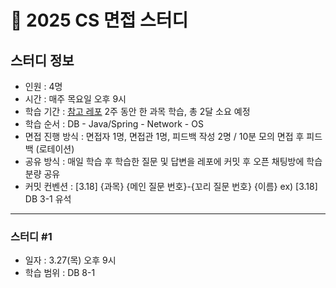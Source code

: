 # 🚀 2025 CS 면접 스터디

## 스터디 정보
- 인원 : 4명
- 시간 : 매주 목요일 오후 9시
- 학습 기간 : [참고 레포](https://github.com/VSFe/Tech-interview?tab=readme-ov-file) 2주 동안 한 과목 학습, 총 2달 소요 예정
- 학습 순서 : DB - Java/Spring - Network - OS
- 면접 진행 방식 : 면접자 1명, 면접관 1명, 피드백 작성 2명 / 10분 모의 면접 후 피드백 (로테이션)
- 공유 방식 : 매일 학습 후 학습한 질문 및 답변을 레포에 커밋 후 오픈 채팅방에 학습 분량 공유
- 커밋 컨벤션 : [3.18] {과목} {메인 질문 번호}-{꼬리 질문 번호} {이름} ex) [3.18] DB 3-1 유석

-----

### 스터디 #1 
- 일자 : 3.27(목) 오후 9시
- 학습 범위 : DB 8-1
